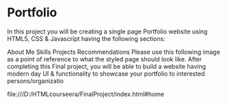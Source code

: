 # Portfolio

In this project you will be creating a single page Portfolio website using HTML5, CSS & Javascript having the following sections:

About Me
Skills
Projects
Recommendations
Please use this following image as a point of reference to what the styled page should look like. After completing this Final project, you will be able to build a website having modern day UI & functionality to showcase your portfolio to interested persons/organizatio

file:///D:/HTMLcourseera/FinalProject/index.html#home
